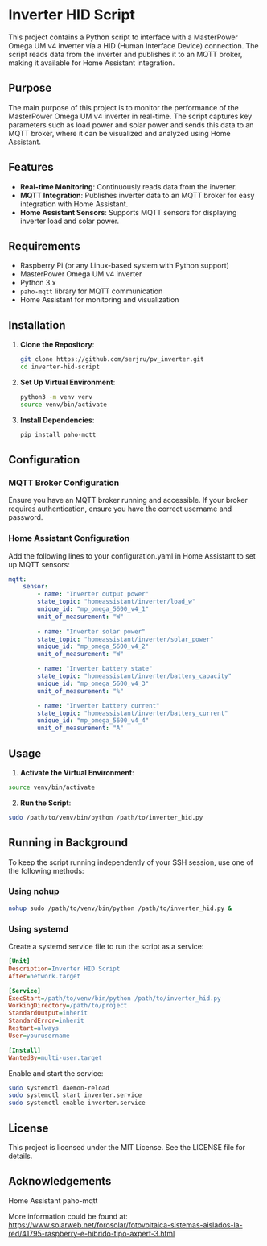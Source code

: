 # Inverter HID Script

This project contains a Python script to interface with a MasterPower Omega UM v4 inverter via a HID (Human Interface Device) connection. The script reads data from the inverter and publishes it to an MQTT broker, making it available for Home Assistant integration.

## Purpose

The main purpose of this project is to monitor the performance of the MasterPower Omega UM v4 inverter in real-time. The script captures key parameters such as load power and solar power and sends this data to an MQTT broker, where it can be visualized and analyzed using Home Assistant.

## Features

- **Real-time Monitoring**: Continuously reads data from the inverter.
- **MQTT Integration**: Publishes inverter data to an MQTT broker for easy integration with Home Assistant.
- **Home Assistant Sensors**: Supports MQTT sensors for displaying inverter load and solar power.

## Requirements

- Raspberry Pi (or any Linux-based system with Python support)
- MasterPower Omega UM v4 inverter
- Python 3.x
- `paho-mqtt` library for MQTT communication
- Home Assistant for monitoring and visualization

## Installation

1. **Clone the Repository**:
   ```bash
   git clone https://github.com/serjru/pv_inverter.git
   cd inverter-hid-script
   ```

2. **Set Up Virtual Environment**:

    ```bash
    python3 -m venv venv
    source venv/bin/activate
    ```

3. **Install Dependencies**:
    ```bash
    pip install paho-mqtt
    ```

## Configuration

### MQTT Broker Configuration
Ensure you have an MQTT broker running and accessible. If your broker requires authentication, ensure you have the correct username and password.

### Home Assistant Configuration
Add the following lines to your configuration.yaml in Home Assistant to set up MQTT sensors:

```yaml
mqtt:
    sensor:
        - name: "Inverter output power"
        state_topic: "homeassistant/inverter/load_w"
        unique_id: "mp_omega_5600_v4_1"
        unit_of_measurement: "W"
        
        - name: "Inverter solar power"
        state_topic: "homeassistant/inverter/solar_power"
        unique_id: "mp_omega_5600_v4_2"
        unit_of_measurement: "W"

        - name: "Inverter battery state"
        state_topic: "homeassistant/inverter/battery_capacity"
        unique_id: "mp_omega_5600_v4_3"
        unit_of_measurement: "%"

        - name: "Inverter battery current"
        state_topic: "homeassistant/inverter/battery_current"
        unique_id: "mp_omega_5600_v4_4"
        unit_of_measurement: "A"
```


## Usage

1. **Activate the Virtual Environment**:

```bash
source venv/bin/activate
```

2. **Run the Script**:

```bash
sudo /path/to/venv/bin/python /path/to/inverter_hid.py
```

## Running in Background
To keep the script running independently of your SSH session, use one of the following methods:

### Using nohup

```bash
nohup sudo /path/to/venv/bin/python /path/to/inverter_hid.py &
```

### Using systemd

Create a systemd service file to run the script as a service:

```ini
[Unit]
Description=Inverter HID Script
After=network.target

[Service]
ExecStart=/path/to/venv/bin/python /path/to/inverter_hid.py
WorkingDirectory=/path/to/project
StandardOutput=inherit
StandardError=inherit
Restart=always
User=yourusername

[Install]
WantedBy=multi-user.target
```

Enable and start the service:

```bash
sudo systemctl daemon-reload
sudo systemctl start inverter.service
sudo systemctl enable inverter.service
```

## License

This project is licensed under the MIT License. See the LICENSE file for details.

## Acknowledgements

Home Assistant
paho-mqtt


More information could be found at:
https://www.solarweb.net/forosolar/fotovoltaica-sistemas-aislados-la-red/41795-raspberry-e-hibrido-tipo-axpert-3.html